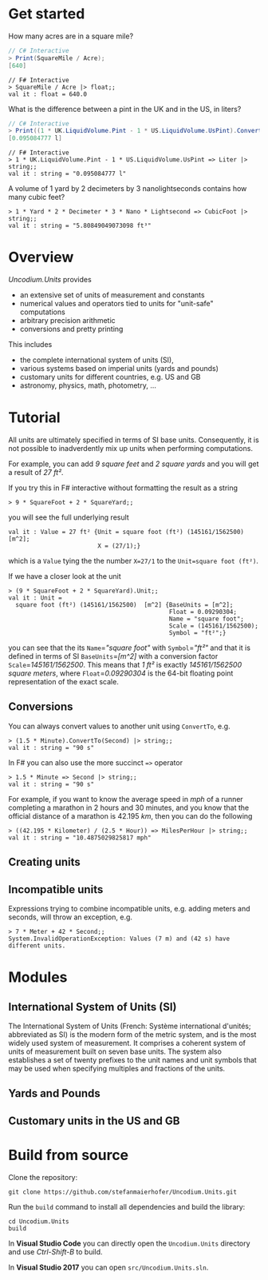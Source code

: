 # Get started
How many acres are in a square mile?

```C#
// C# Interactive
> Print(SquareMile / Acre);
[640]
```
```F#
// F# Interactive
> SquareMile / Acre |> float;;
val it : float = 640.0
```

What is the difference between a pint in the UK and in the US, in liters?
```C#
// C# Interactive
> Print((1 * UK.LiquidVolume.Pint - 1 * US.LiquidVolume.UsPint).ConvertTo(Liter));
[0.095084777 l]
```
```F#
// F# Interactive
> 1 * UK.LiquidVolume.Pint - 1 * US.LiquidVolume.UsPint => Liter |> string;;
val it : string = "0.095084777 l"
```

A volume of 1 yard by 2 decimeters by 3 nanolightseconds contains how many cubic feet?
```F#
> 1 * Yard * 2 * Decimeter * 3 * Nano * Lightsecond => CubicFoot |> string;;
val it : string = "5.80849049073098 ft³"
```

# Overview

*Uncodium.Units* provides
* an extensive set of units of measurement and constants
* numerical values and operators tied to units for "unit-safe" computations
* arbitrary precision arithmetic
* conversions and pretty printing

This includes
* the complete international system of units (SI),
* various systems based on imperial units (yards and pounds)
* customary units for different countries, e.g. US and GB
* astronomy, physics, math, photometry, ...


# Tutorial

All units are ultimately specified in terms of SI base units. 
Consequently, it is not possible to inadverdently mix up units when performing computations.

For example, you can add *9 square feet* and *2 square yards* and you will get a result of *27 ft²*.

If you try this in F# interactive without formatting the result as a string
```F#
> 9 * SquareFoot + 2 * SquareYard;;
```
you will see the full underlying result
```F#
val it : Value = 27 ft² {Unit = square foot (ft²) (145161/1562500)  [m^2];
                         X = (27/1);}
```
which is a `Value` tying the the number `X=27/1` to the `Unit=square foot (ft²)`.

If we have a closer look at the unit

```F#
> (9 * SquareFoot + 2 * SquareYard).Unit;;
val it : Unit =
  square foot (ft²) (145161/1562500)  [m^2] {BaseUnits = [m^2];
                                             Float = 0.09290304;
                                             Name = "square foot";
                                             Scale = (145161/1562500);
                                             Symbol = "ft²";}
```
you can see that the its `Name`=*"square foot"* with `Symbol`=*"ft²"* and that it is defined in terms of SI `BaseUnits`=*[m^2]* with a conversion factor `Scale`=*145161/1562500*.
This means that *1 ft²* is exactly *145161/1562500 square meters*, where `Float`=*0.09290304* is the 64-bit floating point representation of the exact scale.

## Conversions

You can always convert values to another unit using `ConvertTo`, e.g.

```F#
> (1.5 * Minute).ConvertTo(Second) |> string;;
val it : string = "90 s"
```

In F# you can also use the more succinct `=>` operator

```F#
> 1.5 * Minute => Second |> string;;
val it : string = "90 s"
```

For example, if you want to know the average speed in *mph* of a runner completing a marathon in 2 hours and 30 minutes, and you know that the official distance of a marathon is 42.195 *km*, then you can do the following

```F#
> ((42.195 * Kilometer) / (2.5 * Hour)) => MilesPerHour |> string;;
val it : string = "10.4875029825817 mph"
```

## Creating units



## Incompatible units
Expressions trying to combine incompatible units, e.g. adding meters and seconds, will throw an exception, e.g. 

```F#
> 7 * Meter + 42 * Second;;
System.InvalidOperationException: Values (7 m) and (42 s) have different units.
```


# Modules

## International System of Units (SI)
The International System of Units (French: Système international d'unités; abbreviated as SI) is the modern form of the metric system, and is the most widely used system of measurement. It comprises a coherent system of units of measurement built on seven base units. The system also establishes a set of twenty prefixes to the unit names and unit symbols that may be used when specifying multiples and fractions of the units.



## Yards and Pounds

## Customary units in the US and GB

# Build from source

Clone the repository:

```
git clone https://github.com/stefanmaierhofer/Uncodium.Units.git
```

Run the `build` command to install all dependencies and build the library:

```
cd Uncodium.Units
build
```


In **Visual Studio Code** you can directly open the `Uncodium.Units` directory and use *Ctrl-Shift-B* to build.

In **Visual Studio 2017** you can open `src/Uncodium.Units.sln`.

